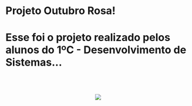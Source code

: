 # Projeto Outubro Rosa!
<h1>Esse foi o projeto realizado pelos alunos do 1ºC - Desenvolvimento de Sistemas...</h1> 
<br><br><br><b>

<center><img src="https://github.com/HenriqueLimaJHLA/pinkoctober1cds/blob/dae592e86a45d69ab9c94c1b800ebe15c5a34ac9/Imagens/Fundo.jpg"></center>
<style>
.h1 {
  font-size: 15px;
  color: deeppink;
  } 
  </style>
